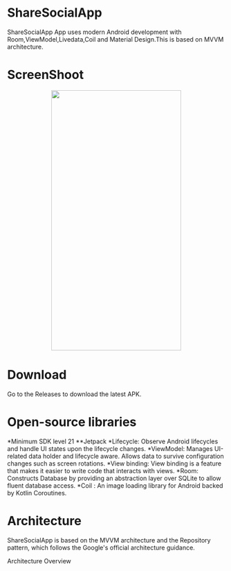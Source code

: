 # ShareSocialApp
ShareSocialApp App uses modern Android development with Room,ViewModel,Livedata,Coil and Material Design.This is based on MVVM architecture.

# ScreenShoot
<p align="center">
  <img src="https://user-images.githubusercontent.com/48482054/232322610-73fbef5a-512d-4bad-a8ce-8349cf348c36.jpeg" width = "300" height="600">
  </p>
  
# Download
Go to the Releases to download the latest APK.


# Open-source libraries
*Minimum SDK level 21
**Jetpack
*Lifecycle: Observe Android lifecycles and handle UI states upon the lifecycle changes.
*ViewModel: Manages UI-related data holder and lifecycle aware. Allows data to survive configuration changes such as screen rotations.
*View binding: View binding is a feature that makes it easier to write code that interacts with views. 
*Room: Constructs Database by providing an abstraction layer over SQLite to allow fluent database access.
*Coil : An image loading library for Android backed by Kotlin Coroutines. 

# Architecture
ShareSocialApp is based on the MVVM architecture and the Repository pattern, which follows the Google's official architecture guidance.

Architecture Overview




